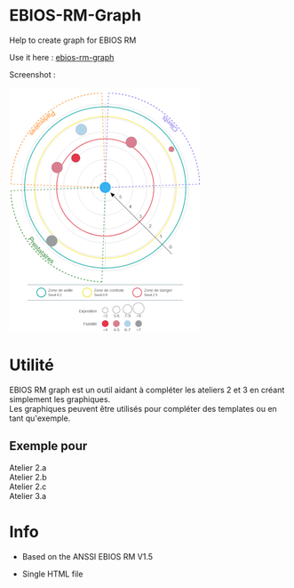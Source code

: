 # EBIOS-RM-Graph
Help to create graph for EBIOS RM


Use it here : 
[ebios-rm-graph](https://seb1k.github.io/EBIOS-RM-Graph/ebios-rm-graph.html)


Screenshot :

![Screenshot of EBIOS RM cartographie de dangerosité](https://raw.githubusercontent.com/seb1k/EBIOS-RM-Graph/refs/heads/main/carto-exemple.png)

# Utilité
EBIOS RM graph est un outil aidant à compléter les ateliers 2 et 3 en créant simplement les graphiques. <br />
Les graphiques peuvent être utilisés pour compléter des templates ou en tant qu'exemple.

## Exemple pour
Atelier 2.a <br />
Atelier 2.b <br />
Atelier 2.c <br />
Atelier 3.a

# Info
- Based on the ANSSI EBIOS RM V1.5

- Single HTML file
